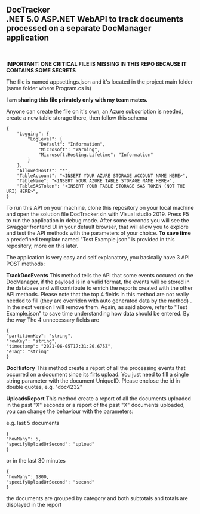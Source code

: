 <h2>
DocTracker
<br/>
.NET 5.0 ASP.NET WebAPI to track documents processed on a separate DocManager application
</h2>
<br/>

<p>

**IMPORTANT: ONE CRITICAL FILE IS MISSING IN THIS REPO BECAUSE IT CONTAINS SOME SECRETS**

The file is named appsettings.json and it's located in the project main folder (same folder where Program.cs is)

**I am sharing this file privately only with my team mates.**

Anyone can create the file on it's own, an Azure subscription is needed, create a new table storage there, then follow this schema
</p>

    {
        "Logging": {
            "LogLevel": {
                "Default": "Information",
                "Microsoft": "Warning",
                "Microsoft.Hosting.Lifetime": "Information"
            }
        },
        "AllowedHosts": "*",
        "TableAccount": "<INSERT YOUR AZURE STORAGE ACCOUNT NAME HERE>",
        "TableName": "<INSERT YOUR AZURE TABLE STORAGE NAME HERE>",
        "TableSASToken": "<INSERT YOUR TABLE STORAGE SAS TOKEN (NOT THE URI) HERE>",
    }



To run this API on your machine, clone this repository on your local machine and open the solution file DocTracker.sln with Visual studio 2019. Press F5 to run the application in debug mode. After some seconds you will see the Swagger frontend UI in your default browser, that will allow you to explore and test the API methods with the parameters of your choice. **To save time** a predefined template named "Test Example.json" is provided in this repository, more on this later.

The application is very easy and self explanatory, you basically have 3 API POST methods: 
<p>

**TrackDocEvents** This method tells the API that some events occured on the DocManager, if the payload is in a valid format, the events will be stored in the database and will contribute to enrich the reports created with the other API  methods. Please note that the top 4 fields in this method are not really needed to fill (they are overriden with auto generated data by the method) . In the next version I will remove them. Again, as said above, refer to "Test Example.json" to save time understanding how data should be entered. By the way The 4 unnecessary fields are
</p>

    {
    "partitionKey": "string",
    "rowKey": "string",
    "timestamp": "2021-06-05T17:31:20.675Z",
    "eTag": "string"
    }
 


<p>

**DocHistory** This method create a report of all the processing events that occurred on a document since its firts upload. You just need to fill a single string parameter with the document UniqueID. Please enclose the id in double quotes, e.g. "doc4232" 
</p>

<p>

**UploadsReport** This method create a report of all the documents uploaded in the past "X" seconds or a report of the past "X" documents uploaded, you can change the behaviour with the parameters: 

e.g. 
last 5 documents

    {
    "howMany": 5,
    "specifyUploadOrSecond": "upload"
    }

or in the last 30 minutes 

    {
    "howMany": 1800,
    "specifyUploadOrSecond": "second"
    }

the documents are grouped by category and both subtotals and totals are displayed in the report

</p>
